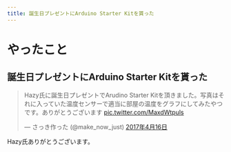 ```yaml
---
title: 誕生日プレゼントにArduino Starter Kitを貰った
---
```


<script async src="//platform.twitter.com/widgets.js" charset="utf-8"></script>

# やったこと

## 誕生日プレゼントにArduino Starter Kitを貰った

<blockquote class="twitter-tweet" data-lang="ja"><p lang="ja" dir="ltr">Hazy氏に誕生日プレゼントでArudino Starter Kitを頂きました。写真はそれに入っていた温度センサーで適当に部屋の温度をグラフにしてみたやつです。ありがとうございます <a href="https://t.co/MaxdWtpuls">pic.twitter.com/MaxdWtpuls</a></p>&mdash; さっき作った (@make_now_just) <a href="https://twitter.com/make_now_just/status/853609493183184896">2017年4月16日</a></blockquote>

Hazy氏ありがとうございます。
